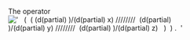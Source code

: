 The operator !['   (  ( (d(partial)
)/(d(partial) x) ////////  (d(partial)
)/(d(partial) y) ////////  (d(partial)
)/(d(partial) z)   )  ) .  '](../dictionary/equation_images/1944.1..png)
